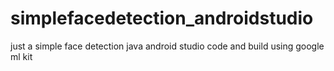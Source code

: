 # simplefacedetection_androidstudio

just a simple face detection java android studio code and build using google ml kit

